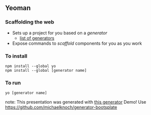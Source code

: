 ## Yeoman
### Scaffolding the web

* Sets up a project for you based on a *generator*
  * [list of generators](http://yeoman.io/generators)
* Expose commands to *scaffold* components for you as you work

### To install
```shell
npm install --global yo
npm install --global [generator name]
```

### To run
```shell
yo [generator name]
```

note:
  This presentation was generated with [this generator](https://github.com/slara/generator-reveal)
  Demo! Use https://github.com/michaelknoch/generator-bootsplate